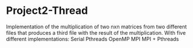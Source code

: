 # Project2-Thread
Implementation of the multiplication of two nxn matrices from two different files that produces a third file with the result of the multiplication. With five different implementations: 
Serial
Pthreads 
OpenMP 
MPI
MPI + Pthreads
